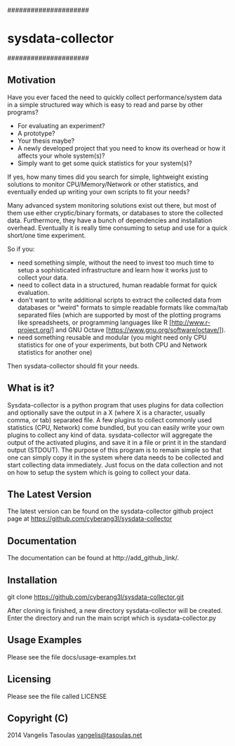 #####################
# sysdata-collector #
#####################

Motivation
----------

Have you ever faced the need to quickly collect performance/system
data in a simple structured way which is easy to read and parse by
other programs?
 - For evaluating an experiment?
 - A prototype?
 - Your thesis maybe?
 - A newly developed project that you need to know its overhead or
   how it affects your whole system(s)?
 - Simply want to get some quick statistics for your system(s)?

If yes, how many times did you search for simple, lightweight
existing solutions to monitor CPU/Memory/Network or other statistics,
and eventually ended up writing your own scripts to fit your needs?

Many advanced system monitoring solutions exist out there, but
most of them use either cryptic/binary formats, or databases
to store the collected data. Furthermore, they have a bunch of
dependencies and installation overhead. Eventually it is really time
consuming to setup and use for a quick short/one time experiment.

So if you:
 - need something simple, without the need to invest too much time
   to setup a sophisticated infrastructure and learn how it works
   just to collect your data.
 - need to collect data in a structured, human readable format for
   quick evaluation.
 - don't want to write additional scripts to extract the collected
   data from databases or "weird" formats to simple readable formats
   like comma/tab separated files (which are supported by most of
   the plotting programs like spreadsheets, or programming languages
   like R [http://www.r-project.org/] and GNU Octave
   [https://www.gnu.org/software/octave/]).
 - need something reusable and modular (you might need only CPU
   statistics for one of your experiments, but both CPU and Network
   statistics for another one)

Then sysdata-collector should fit your needs.


What is it?
-----------

Sysdata-collector is a python program that uses plugins for data
collection and optionally save the output in a X (where X is a
character, usually comma, or tab) separated file.
A few plugins to collect commonly used statistics (CPU, Network)
come bundled, but you can easily write your own plugins to collect
any kind of data. sysdata-collector will aggregate the output
of the activated plugins, and save it in a file or print it in the
standard output (STDOUT).
The purpose of this program is to remain simple so that one can
simply copy it in the system where data needs to be collected and
start collecting data immediately.
Just focus on the data collection and not on how to setup the system
which is going to collect your data.


The Latest Version
------------------

The latest version can be found on the sysdata-collector github
project page at https://github.com/cyberang3l/sysdata-collector


Documentation
-------------

The documentation can be found at
http://add_github_link/.


Installation
------------

git clone https://github.com/cyberang3l/sysdata-collector.git

After cloning is finished, a new directory sysdata-collector will
be created. Enter the directory and run the main script which is
sysdata-collector.py


Usage Examples
------------

Please see the file docs/usage-examples.txt


Licensing
---------

Please see the file called LICENSE


Copyright (C)
-------------

2014
Vangelis Tasoulas <vangelis@tasoulas.net>
